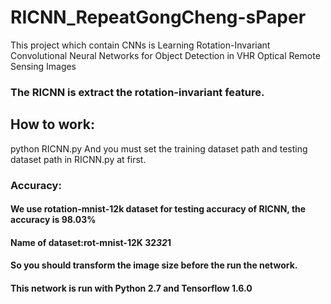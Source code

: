 # RICNN_RepeatGongCheng-sPaper
 This project which contain CNNs is Learning Rotation-Invariant Convolutional Neural Networks for Object Detection in VHR Optical Remote Sensing Images
### The RICNN is extract the rotation-invariant feature.
## How to work:
  python RICNN.py
  And you must set the training dataset path and testing dataset path in RICNN.py at first.
### Accuracy:
####   We use rotation-mnist-12k dataset for testing accuracy of RICNN, the accuracy is 98.03%
####   Name of dataset:rot-mnist-12K 32*32*1
####   So you should transform the image size before the run the network.
####   This network is run with Python 2.7 and Tensorflow 1.6.0
